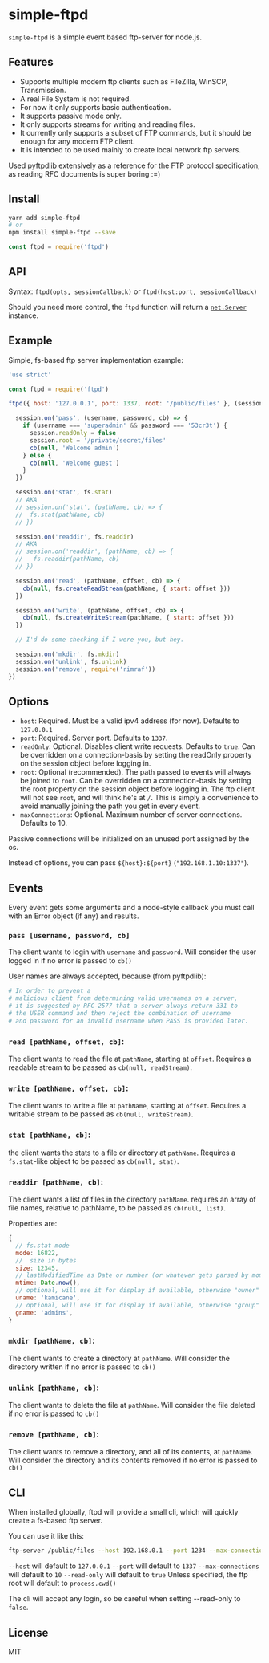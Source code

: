 # simple-ftpd

`simple-ftpd` is a simple event based ftp-server for node.js.

## Features

- Supports multiple modern ftp clients such as FileZilla, WinSCP, Transmission.
- A real File System is not required.
- For now it only supports basic authentication.
- It supports passive mode only.
- It only supports streams for writing and reading files.
- It currently only supports a subset of FTP commands, but it should be enough for any modern FTP client.
- It is intended to be used mainly to create local network ftp servers.

Used [pyftpdlib](https://github.com/giampaolo/pyftpdlib) extensively as a reference for the FTP protocol specification, as reading RFC documents is super boring :=)

## Install

```sh
yarn add simple-ftpd
# or
npm install simple-ftpd --save
```

```js
const ftpd = require('ftpd')
```

## API

Syntax: `ftpd(opts, sessionCallback)` or `ftpd(host:port, sessionCallback)`

Should you need more control, the `ftpd` function will return a [`net.Server`](https://nodejs.org/api/net.html#net_class_net_server) instance.

## Example

Simple, fs-based ftp server implementation example:

```js
'use strict'

const ftpd = require('ftpd')

ftpd({ host: '127.0.0.1', port: 1337, root: '/public/files' }, (session) => {

  session.on('pass', (username, password, cb) => {
    if (username === 'superadmin' && password === '53cr3t') {
      session.readOnly = false
      session.root = '/private/secret/files'
      cb(null, 'Welcome admin')
    } else {
      cb(null, 'Welcome guest')
    }
  })

  session.on('stat', fs.stat)
  // AKA
  // session.on('stat', (pathName, cb) => {
  //  fs.stat(pathName, cb)
  // })

  session.on('readdir', fs.readdir)
  // AKA
  // session.on('readdir', (pathName, cb) => {
  //   fs.readdir(pathName, cb)
  // })

  session.on('read', (pathName, offset, cb) => {
    cb(null, fs.createReadStream(pathName, { start: offset }))
  })

  session.on('write', (pathName, offset, cb) => {
    cb(null, fs.createWriteStream(pathName, { start: offset }))
  })

  // I'd do some checking if I were you, but hey.

  session.on('mkdir', fs.mkdir)
  session.on('unlink', fs.unlink)
  session.on('remove', require('rimraf'))
})
```

## Options

- `host`:
Required. Must be a valid ipv4 address (for now). Defaults to `127.0.0.1`
- `port`:
Required. Server port. Defaults to `1337`.
- `readOnly`:
Optional. Disables client write requests. Defaults to `true`.
Can be overridden on a connection-basis by setting the readOnly property on the session object before logging in.
- `root`:
Optional (recommended). The path passed to events will always be joined to `root`. Can be overridden on a connection-basis by setting the root property on the session object before logging in.
The ftp client will not see `root`, and will think he's at `/`.
This is simply a convenience to avoid manually joining the path you get in every event.
- `maxConnections`:
Optional. Maximum number of server connections. Defaults to 10.

Passive connections will be initialized on an unused port assigned by the os.

Instead of options, you can pass `${host}:${port}` (`"192.168.1.10:1337"`).

## Events

Every event gets some arguments and a node-style callback you must call with an Error object (if any) and results.

### `pass [username, password, cb]`

The client wants to login with `username` and `password`.
Will consider the user logged in if no error is passed to `cb()`

User names are always accepted, because (from pyftpdlib):

```py
# In order to prevent a
# malicious client from determining valid usernames on a server,
# it is suggested by RFC-2577 that a server always return 331 to
# the USER command and then reject the combination of username
# and password for an invalid username when PASS is provided later.
```

### `read [pathName, offset, cb]`:

The client wants to read the file at `pathName`, starting at `offset`.
Requires a readable stream to be passed as `cb(null, readStream)`.

### `write [pathName, offset, cb]`:

The client wants to write a file at `pathName`, starting at `offset`.
Requires a writable stream to be passed as `cb(null, writeStream)`.

### `stat [pathName, cb]`:

the client wants the stats to a file or directory at `pathName`.
Requires a `fs.stat`-like object to be passed as `cb(null, stat)`.

### `readdir [pathName, cb]`:

The client wants a list of files in the directory `pathName`. requires an array of file names, relative to pathName, to be passed as `cb(null, list)`.

Properties are:

```js
{
  // fs.stat mode
  mode: 16822,
  //  size in bytes
  size: 12345,
  // lastModifiedTime as Date or number (or whatever gets parsed by moment)
  mtime: Date.now(),
  // optional, will use it for display if available, otherwise "owner"
  uname: 'kamicane',
  // optional, will use it for display if available, otherwise "group"
  gname: 'admins',
}
```

### `mkdir [pathName, cb]`:

The client wants to create a directory at `pathName`.
Will consider the directory written if no error is passed to `cb()`

### `unlink [pathName, cb]`:

The client wants to delete the file at `pathName`.
Will consider the file deleted if no error is passed to `cb()`

### `remove [pathName, cb]`:

The client wants to remove a directory, and all of its contents, at `pathName`.
Will consider the directory and its contents removed if no error is passed to `cb()`

## CLI

When installed globally, ftpd will provide a small cli, which will quickly create a fs-based ftp server.

You can use it like this:

```sh
ftp-server /public/files --host 192.168.0.1 --port 1234 --max-connections 10
```

`--host` will default to `127.0.0.1`
`--port` will default to `1337`
`--max-connections` will default to `10`
`--read-only` will default to `true`
Unless specified, the ftp root will default to `process.cwd()`

The cli will accept any login, so be careful when setting --read-only to `false`.

## License

MIT
